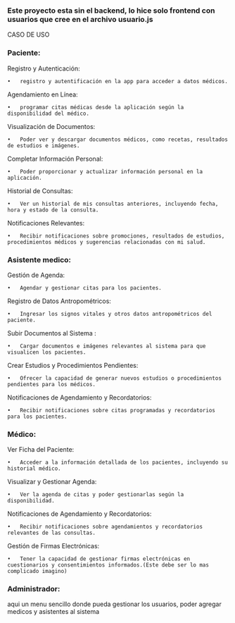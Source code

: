 ### Este proyecto esta sin el backend, lo hice solo frontend con usuarios que cree en el archivo usuario.js ###


CASO DE USO
### Paciente:
  Registro y Autenticación:
  
    •	registro y autentificación en la app para acceder a datos médicos.
  Agendamiento en Línea:
  
    •	programar citas médicas desde la aplicación según la disponibilidad del médico.
  Visualización de Documentos:
  
    •	Poder ver y descargar documentos médicos, como recetas, resultados de estudios e imágenes.
  Completar Información Personal:
  
    •	Poder proporcionar y actualizar información personal en la aplicación.
  Historial de Consultas:
  
    •	Ver un historial de mis consultas anteriores, incluyendo fecha, hora y estado de la consulta.
  Notificaciones Relevantes:
  
    •	Recibir notificaciones sobre promociones, resultados de estudios, procedimientos médicos y sugerencias relacionadas con mi salud.

### Asistente medico:
  Gestión de Agenda:
  
    •	Agendar y gestionar citas para los pacientes.
  Registro de Datos Antropométricos:
  
    •	Ingresar los signos vitales y otros datos antropométricos del paciente.
  Subir Documentos al Sistema :
  
    •	Cargar documentos e imágenes relevantes al sistema para que visualicen los pacientes.
  Crear Estudios y Procedimientos Pendientes:
  
    •	Ofrecer la capacidad de generar nuevos estudios o procedimientos pendientes para los médicos.
  Notificaciones de Agendamiento y Recordatorios:
  
    •	Recibir notificaciones sobre citas programadas y recordatorios para los pacientes.
    
### Médico:
  Ver Ficha del Paciente:
  
    •	Acceder a la información detallada de los pacientes, incluyendo su historial médico.
  Visualizar y Gestionar Agenda:
  
    •	Ver la agenda de citas y poder gestionarlas según la disponibilidad.
  Notificaciones de Agendamiento y Recordatorios:
  
    •	Recibir notificaciones sobre agendamientos y recordatorios relevantes de las consultas.
  Gestión de Firmas Electrónicas:
  
    •	Tener la capacidad de gestionar firmas electrónicas en cuestionarios y consentimientos informados.(Este debe ser lo mas complicado imagino)
### Administrador:
  aqui un menu sencillo donde pueda gestionar los usuarios, poder agregar medicos y asistentes al sistema
